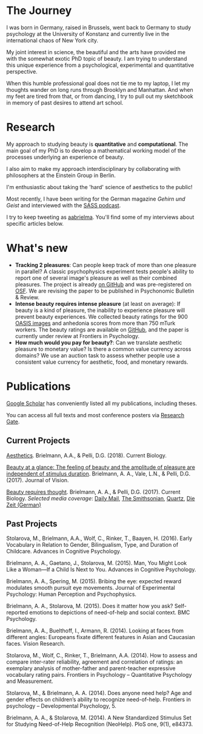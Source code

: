# The Journey

I was born in Germany, raised in Brussels, went back to Germany to study psychology at the University of Konstanz and currently live in the international chaos of New York city. 

My joint interest in science, the beautiful and the arts have provided me with the somewhat exotic PhD topic of beauty. I am trying to understand this unique experience from a psychological, experimental and quantitative perspective. 

When this humble professional goal does not tie me to my laptop, I let my thoughts wander on long runs through Brooklyn and Manhattan. And when my feet are tired from that, or from dancing, I try to pull out my sketchbook in memory of past desires to attend art school.


# Research

My approach to studying beauty is **quantitative** and **computational**. The main goal of my PhD is to develop a mathematical working model of the processes underlying an experience of beauty.

I also aim to make my approach interdisciplinary by collaborating with philosophers at the Einstein Group in Berlin.

I'm enthusiastic about taking the 'hard' science of aesthetics to the public! 

Most recently, I have been writing for the German magazine *Gehirn und Geist* and interviewed with the [SASS podcast](https://omny.fm/shows/super-awesome-science-show/blind-to-beauty). 

I try to keep tweeting as [aabrielma](https://twitter.com/aabrielma). You'll find some of my interviews about specific articles below.


# What's new

- **Tracking 2 pleasures**: Can people keep track of more than one pleasure in parallel? A classic psychophysics experiment tests people's ability to report one of several image's pleasure as well as their combined pleasures. The project is already [on GitHub]() and was pre-registered on [OSF](). We are revising the paper to be published in Psychonomic Bulletin & Review.
- **Intense beauty requires intense pleasure** (at least on average): If beauty is a kind of pleasure, the inability to experience pleasure will prevent beauty experiences. We collected beauty ratings for the 900 [OASIS images]() and anhedonia scores from more than 750 mTurk workers. The beauty ratings are available on [GitHub](), and the paper is currently under review at Frontiers in Psychology.
- **How much would you pay for beauty?**: Can we translate aesthetic pleasure to monetary value? Is there a common value currency across domains? We use an auction task to assess whether people use a consistent value currency for aesthetic, food, and monetary rewards. 


# Publications

[Google Scholar](https://scholar.google.com/citations?user=83buWAcAAAAJ&hl=en) has conveniently listed all my publications, including theses. 

You can access all full texts and most conference posters via [Research Gate](https://www.researchgate.net/profile/Aenne_Brielmann).

## Current Projects
[Aesthetics](https://www.sciencedirect.com/science/article/pii/S0960982218307668). Brielmann, A.A., & Pelli, D.G. (2018). Current Biology.

[Beauty at a glance: The feeling of beauty and the amplitude of pleasure are independent of stimulus duration](https://jov.arvojournals.org/article.aspx?articleid=2665844). Brielmann, A. A., Vale, L.N., & Pelli, D.G. (2017). Journal of Vision.

[Beauty requires thought](https://www.sciencedirect.com/science/article/pii/S096098221730427X?via%3Dihub). Brielmann, A. A., & Pelli, D.G. (2017). Current Biology. 
*Selected media coverage*: [Daily Mail](https://www.dailymail.co.uk/sciencetech/article-4496370/Why-stop-pause-appreciate-beauty.html), [The Smithsonian](https://www.smithsonianmag.com/science-nature/distraction-makes-us-less-able-appreciate-beauty-180963315/), [Quartz](https://qz.com/987567/distraction-prevents-us-from-seeing-beauty/), [Die Zeit (German)](https://www.zeit.de/2017/21/psychologie-immanuel-kant-schoenheit-reflex?wt_zmc=koop.ext.zonaudev.spektrumde.feed.wie-empfinden-wir-schoenheit.bildtext.link.x&utm_medium=koop&utm_source=spektrumde_zonaudev_ext&utm_campaign=feed&utm_content=wie-empfinden-wir-schoenheit_bildtext_link_x)


## Past Projects

Stolarova, M., Brielmann, A.A., Wolf, C., Rinker, T., Baayen, H. (2016). Early Vocabulary in Relation to Gender, Bilingualism, Type, and Duration of Childcare. Advances in Cognitive Psychology. 

Brielmann, A. A., Gaetano, J., Stolarova, M. (2015). Man, You Might Look Like a Woman—If a Child Is Next to You. Advances in Cognitive Psychology. 

Brielmann, A. A., Spering, M. (2015). Bribing the eye: expected reward modulates smooth pursuit eye movements. Journal of Experimental Psychology: Human Perception and Psychophysics. 

Brielmann, A. A., Stolarova, M. (2015). Does it matter how you ask? Self-reported emotions to depictions of need-of-help and social context. BMC Psychology. 

Brielmann, A. A., Buelthoff, I., Armann, R. (2014). Looking at faces from different angles: Europeans fixate different features in Asian and Caucasian faces. Vision Research. 

Stolarova, M., Wolf, C., Rinker, T., Brielmann, A.A. (2014). How to assess and compare inter-rater reliability, agreement and correlation of ratings: an exemplary analysis of mother-father and parent-teacher expressive vocabulary rating pairs. Frontiers in Psychology – Quantitative Psychology and Measurement. 

Stolarova, M., & Brielmann, A. A. (2014). Does anyone need help? Age and gender effects on children’s ability to recognize need-of-help. Frontiers in psychology – Developmental Psychology, 5. 

Brielmann, A. A., & Stolarova, M. (2014). A New Standardized Stimulus Set for Studying Need-of-Help Recognition (NeoHelp). PloS one, 9(1), e84373.
